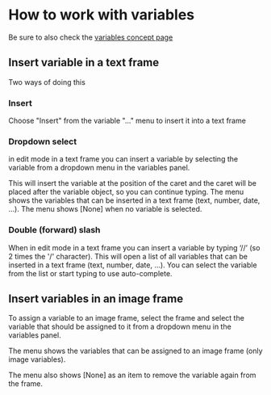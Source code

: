 # How to work with variables

Be sure to also check the [variables concept page](/GraFx_studio/concept/variables/)

## Insert variable in a text frame

Two ways of doing this

### Insert

Choose "Insert" from the variable "..." menu to insert it into a text frame

### Dropdown select

in edit mode in a text frame you can insert a variable by selecting the variable from a dropdown menu in the variables panel. 
 
This will insert the variable at the position of the caret and the caret will be placed after the variable object, so you can continue typing. The menu shows the variables that can be inserted in a text frame (text, number, date, …). The menu shows [None] when no variable is selected.

### Double (forward) slash

When in edit mode in a text frame you can insert a variable by typing ‘//’ (so 2 times the '/' character). This will open a list of all variables that can be inserted in a text frame (text, number, date, …). You can select the variable from the list or start typing to use auto-complete.

## Insert variables in an image frame

To assign a variable to an image frame, select the frame and select the variable that should be assigned to it from a dropdown menu in the variables panel. 

The menu shows the variables that can be assigned to an image frame (only image variables). 

The menu also shows [None] as an item to remove the variable again from the frame.